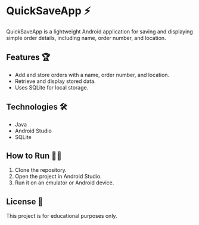 # QuickSaveApp ⚡

QuickSaveApp is a lightweight Android application for saving and displaying simple order details, including name, order number, and location.

## Features 🏆
- Add and store orders with a name, order number, and location.
- Retrieve and display stored data.
- Uses SQLite for local storage.

## Technologies 🛠️
- Java
- Android Studio
- SQLite

## How to Run 🏃‍♂️
1. Clone the repository.
2. Open the project in Android Studio.
3. Run it on an emulator or Android device.

## License 📜
This project is for educational purposes only.
